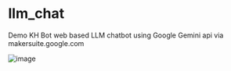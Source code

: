 # llm_chat

Demo KH Bot
web based LLM chatbot using Google Gemini api via makersuite.google.com

![image](https://github.com/WingsMaker/llm_chat/assets/32192638/13400d4d-0b5d-4181-8073-4774cbaa02eb)
